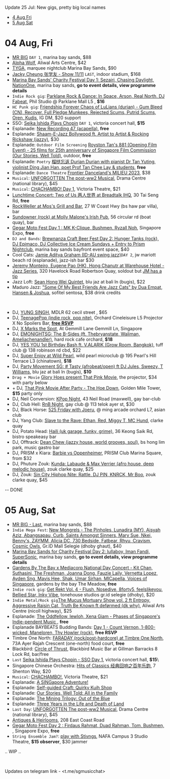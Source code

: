 Update 25 Jul: New gigs, pretty big local names

- [4 Aug Fri](#04-aug-fri)
- [5 Aug Sat](#05-aug-sat)

# 04 Aug, Fri
- [MR BIG](https://www.sistic.com.sg/events/mrbig0823) `DAY 1`, marina bay sands, $88
- [Alpha Wolf](https://eventbrite.sg/e/664502554027), Aliwal Arts Centre, $42
- [TYGA](https://marqueesingapore.com/event/marquee-presents-tyga/), marquee nightclub Marina Bay Sands, $90
-  [Jacky Cheung 张学友 - Show 11/11](https://ticketmaster.sg/activity/detail/23_jc60) `LAST`, indoor stadium, $168
- [Marina Bay Sands' Charity Festival Day 1: Sezairi, Chasing Daylight, NationOne](https://www.marinabaysands.com/company-information/corporate-social-responsibility/sands-for-singapore.html), marina bay sands, **go to event details, view programme details**
- `Indie Rock gig`: [Parklane Rock & Dance:  In Space, Arson, Real North, DJ Fabeat](https://eventbrite.com/e/675064705707), Phil Studio @ Parklane Mall L5 , **$16**
- `HC Punk gig`: [Friendship Forever Chaos of LuLians (durian) - Gum Bleed (CN), Recover, Full Pledge Munkees, Rejected Scums, Putrid Scums, Oren, Kudis](https://www.instagram.com/p/CvQzJXkB6_n/), IG DM, $20 support
- SSO: [Seika Ishida Plays Chopin](https://www.sso.org.sg/whats-on/seika-ishida-plays-chopin) `DAY 1`, victoria concert hall, **$15**
- Esplanade: [New Recording 47 (acapella)](https://esplanade.com/whats-on/festivals-and-series/free-programmes/2023/red-dot-august/new-recording-47), **free**
- Esplanade: [Shaam-E-Jazz Bollywood ft. Artist to Artist & Rocking Rickshaw (jazzy)](https://esplanade.com/whats-on/2023/shaam-e-jazz-bollywoodesplanade), $30
- Esplanade: `Outdoor Film Screening` [Royston Tan's 881 (Opening Film Event) - 25 films for 25th anniversary of Singapore Film Commission (Our Stories, Well Told)](https://esplanade.com/whats-on/festivals-and-series/free-programmes/2023/red-dot-august/our-stories-well-told-881-opening-film-and-event), outdoor, **free**
- Esplanade: `Poetry` [榴梿忘返 Durian Durian with pianist Dr Tan Yuting, violinist Ding Jian Han, poet Prof Tan Chee Lay & students](https://esplanade.com/whats-on/festivals-and-series/free-programmes/2023/red-dot-august/durian-durian), **free**
- Esplanade: `Dance Theatre` [Frontier Danceland's MILIEU 2023](https://esplanade.com/whats-on/2023/milieu-2023), $38
- `Musical`: [UNFORGOTTEN The post-ww2 Musical](https://sistic.com.sg/events/unforgotten0823), Drama Centre (national library), $45
- `Musical`: [CHACHAMBO! Day 1](https://sg.bookmyshow.com/events/CHACHA23), Victoria Theatre, $21
- [Lunchtime Concert: Two of Us 两人世界 at Breadtalk IHQ](https://www.instagram.com/p/Cvdu466tPjW/), 30 Tai Seng Rd, **free**
- [RockWeller at Mos's Grill and Bar](https://www.instagram.com/p/CvfHgk7yD0t/), 27 W Coast Hwy (bs haw par villa), bar
- [Sundowner (rock) at Molly Malone's Irish Pub](https://www.instagram.com/p/CvcC4iou0pM), 56 circular rd (boat quay), bar
- [Gegar Moto Fest Day 1 : MK K-Clique, Bushmen, Ryzall Noh](https://www.instagram.com/p/CuOsYthJ95e/), Singapore Expo, **free**
- `DJ and Bands`: [Brewnanza Craft Beer Fest Day 2: Hunger Tanks (rock), DJ Epimaco, DJ Collective Ice Cream Sundays + Entry to Prism Nightclub](https://www.instagram.com/p/CvJ5ZJwO7Zc/), marina bay sands bayfront event space, $40
- Cool Cats: [Jamie Aditya Graham (ID-AU swing jazz)](https://feverup.com/m/136420)`DAY 2`, jw mariott beach rd (esplanade), jazz-ish bar $30
- [Jeremy Monteiro, Eugene Pao (HK), Hong Chanutr at Warehouse Hotel - Jazz Series](https://www.sevenrooms.com/experiences/twhlobbybar/9283419916), 320 Havelock Road Robertson Quay, soldout but [JM has a tip](https://www.instagram.com/p/CvUYcMdp4p9/)
- Jazz Loft: [Sean Hong Wei Quintet](https://eventbrite.sg/e/671961423707), blu jaz at bali ln (bugis), $22
- Maduro Jazz: ["Some Of My Best Friends Are Jazz Cats" by Dua Empat, Hansen & Joshua](https://eventbrite.com/e/670803560507), sofitel sentosa, $38 drink credits 


&nbsp;


- DJ, [YUNG SINGH](https://www.ticketfairy.com/event/yung-singh2023), MDLR 62 cecil street , $65
- DJ, [TeenagePop (indie rock, pop nite)](https://www.instagram.com/p/CvVERJby7vT/), Orchard Cineleisure L5 Projector X No Spoilers Bar, [**free RSVP**](https://eventbrite.sg/e/688832024127)
- DJ, [X Marks the Spot](https://x-4aug.peatix.com/), At Gemmill Lane Gemmill Ln, Singapore
- DJ, [EMONIGHTSG: The B-Sides (ft. Thebryanstate, Waliman, Ameliachenandler)](https://emonightsg040823.peatix.com/), hard rock cafe orchard, **$18**
- DJ, [YES YOU 1st Birthday Bash ft. V.ALARIK (Grow Room, Bangkok)](https://eventbrite.com/e/673534609147), tuff club @ 138 robinson rd cbd, $22
- DJ, [Super Enjoy at Wild Pearl](https://www.eventbrite.sg/e/685277763237), wild pearl microclub @ 195 Pearl's Hill Terrace L3 (chinatown), **$18**
- DJ, [Party Movement SG: \# Tasty (afrobeat/open) ft DJ Jules, Sweezy, T Williams](https://www.instagram.com/p/CvE3LIIB3T4/), blu jaz at bali ln (bugis), **$10**
- `Drag + Movie` [Glory Hoes present That Pink Movie](https://theprojector.sg/films-and-events/pink/), the projector, $34 with party below
- \+ DJ, [That Pink Movie After Party - The Hoe Down](https://230804hoedown.peatix.com/), Golden Mile Tower, **$15** party only
- DJ, Neil Conversion: [KPop Night](https://www.instagram.com/p/CvaIpTRyGSE/), 43 Neil Road (maxwell), gay bar-club
- DJ, Club Hell: [RnB Night](https://clubhell0408.peatix.com/), gay club @ 113 telok ayer st, $30
- DJ, Black Horse: [525 Friday with Joeru](https://www.instagram.com/p/CvfN9v8p3zy/), @ ming arcade orchard L7, asian club
- DJ, Yang Club: [Slave to the Rave: Ethan, Red, Miggy T, MC Hund](https://www.instagram.com/p/CvW-zPgSPnJ/), clarke quay
- DJ, Potato Head: [Haili (uk garage, funky, grime)](https://www.instagram.com/p/CvZkfERy-o8/), 36 Keong Saik Rd, bistro speakeasy bar
- DJ, Offtrack: [Dean Chew (jazzy house, world grooves, soul)](https://www.instagram.com/p/CvESLpbS7gm), bs hong lim park, music gastro bar
- DJ, PRISM x Kiara: [Barbie vs Oppenheimer](https://eventbrite.sg/e/688893899197), PRISM Club Marina Square, from $32
- DJ, Phuture Zouk: [Kunda: Labaude & Max Verrier (afro house, deep melodic house)](https://ticketing.zoukclub.com/step1.aspx?L67TsyLgNVF9SrZGSAKlpw), zouk clarke quay, $25
- DJ, Zouk: [Sin City Hiphop Nite: Rattle, DJ PIN, KNRCK, Mr Boo](https://ticketing.zoukclub.com/step1.aspx?WthyRqJg9cNuUpL7rSP5wg), zouk clarke quay, $45

-- DONE

# 05 Aug, Sat
- [MR BIG - Last](https://www.sistic.com.sg/events/mrbig0823), marina bay sands, $88
- `Indie Mega Fest`: [New Mongrels - The Pinholes, Lunadira (MY), Aisyah Aziz, Abangsapau, Curb, Saints Amongst Sinners, Mary Sue, Nkei, Benny's, ZAYMM, Alicia DC, 730 Bedside, Fatbear, Rhyu, Cravism, Cosmic Owls](https://www.instagram.com/p/Ct1UUGRv6Zh/), Gr.ID Mall Selegie (dhoby ghaut), $40
- [Marina Bay Sands for Charity Festival Day 2: lullaboy, Iman Fandi, SuperSonic](https://www.marinabaysands.com/company-information/corporate-social-responsibility/sands-for-singapore.html), marina bay sands, **go to event details, view programme details**
- [Gardens By The Bay x Mediacorp National Day Concert - Kit Chan, Suthasini, The Freshman, Joanna Dong, Fauzie Laily, Vernetta Lopez, Ayden Sng, Mavis Hee, Shak, Umar Sirhan, MICapella, Voices of Singapore](https://www.gardensbythebay.com.sg/en/things-to-do/calendar-of-events/gardens-by-the-bay-and-mediacorp-national-day-concert-2023.html), gardens by the bay The Meadow, **free**
- `Indie rock gig`: [Get Rekt Vol. 4 - Flush, Nosedive, 8forty5, feelslikeyou, Bellied Star, Inky Vibe](https://www.instagram.com/p/Cu99QGABzYZ/), tonehouse studios gr.id selegie (dhoby), $20
- `Indie Metal/Rock gig`[The Mucus Mortuary Show vol. 2 ft Entropy, Aggressive Raisin Cat, Truth Be Known ft deførmed (dk why)](https://themucusshow.peatix.com/), Aliwal Arts Centre (nicoll highway), $25
- Esplanade: [The Oddfellow, lewloh, Xena Giam - Phases of Singapore's Indie-pendent Music ](https://esplanade.com/whats-on/festivals-and-series/free-programmes/2023/red-dot-august/phases-of-singapores-indiependent-music-outdoor-theatre), **free**
- Esplanade BAYBEATS Budding Bands: [Day 1 - Count Vernon, 1-800-wicked, Maneloren, Thy Howler (rock)](https://www.instagram.com/p/CvebWzMuOD8/), **free RSVP**
- Timbre One North: [FARADAY (rock/post-hardcore) at Timbre One North](https://www.instagram.com/p/CuOBmCvSHcK/), 73A Ayer Rajah Crescent (one-north) food court, **free**
- Blackbird: [Circle of Thrust](https://www.instagram.com/p/CvSDw5mJm8q/), Blackbird Music Bar at Gillman Barracks 8 Lock Rd, bar/free
- `Last` [Seika Ishida Plays Chopin - SSO Day 1](https://www.sso.org.sg/whats-on/seika-ishida-plays-chopin), victoria concert hall, **$15**\
- Singapore Chinese Orchestra: [Hits of Classics 经典回响之百年乐韵](https://www.sco.com.sg/en/events/all-concerts-and-events/event/506.html), 7 Shenton Way, $20
- `Musical`: [CHACHAMBO!](https://sg.bookmyshow.com/events/CHACHA23), Victoria Theatre, $21
- Esplanade: [A SINGapore Adventure!](https://esplanade.com/whats-on/2023/a-singapore-adventure)
- Esplanade: [Self-guided Craft: Quirky Kuih Shop](https://esplanade.com/whats-on/festivals-and-series/free-programmes/2023/red-dot-august/self-guided-craft-quirky-kuih-shop)
- Esplanade: [Our Stories, Well Told: All in the Family](https://esplanade.com/whats-on/festivals-and-series/**fprogrammes/2023/red-dot-august/our-stories-well-told-all-in-the-family)
- Esplanade: [The Mining Trilogy: Out of the Blue](https://esplanade.com/whats-on/festivals-and-series/series/the-studios/events/the-mining-trilogy-out-of-the-blue)
- Esplanade: [Three Years in the Life and Death of Land](https://esplanade.com/whats-on/festivals-and-series/series/the-studios/events/three-years-in-the-life-and-death-of-land)
- `Last Day`: [UNFORGOTTEN The post-ww2 Musical](https://sistic.com.sg/events/unforgotten0823), Drama Centre (national library), $45
- [Antiques & Heirlooms](https://antiques-heirlooms.peatix.com/), 208 East Coast Road
- [Gegar Moto Fest Day 2 : Firdaus Rahmat, Duad Rahman, Tom, Bushmen, ](https://www.instagram.com/p/CuOsYthJ95e/), Singapore Expo, **free**
- `String Ensemble Jam?`: [play with Stivngs](https://www.instagram.com/p/CuqnrdryCTU/), NAFA Campus 3 Studio Theatre, **$15 observer**, $30 jammer

.. WIP ..
 
&nbsp; 

Updates on telegram link - <t.me/sgmusicchat>

